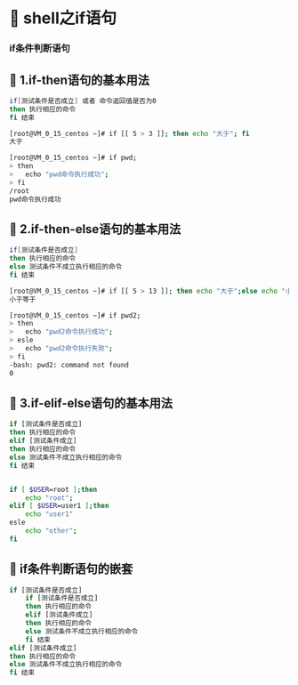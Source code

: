 # :green_book: shell之if语句

### if条件判断语句
## :paperclip: 1.if-then语句的基本用法
```sh
if[测试条件是否成立] 或者 命令返回值是否为0
then 执行相应的命令
fi 结束

[root@VM_0_15_centos ~]# if [[ 5 > 3 ]]; then echo "大于"; fi
大于

[root@VM_0_15_centos ~]# if pwd;
> then
>   echo "pwd命令执行成功";
> fi
/root
pwd命令执行成功
```
## :paperclip: 2.if-then-else语句的基本用法
```sh
if[测试条件是否成立]
then 执行相应的命令
else 测试条件不成立执行相应的命令
fi 结束

[root@VM_0_15_centos ~]# if [[ 5 > 13 ]]; then echo "大于";else echo "小于等于" fi
小于等于

[root@VM_0_15_centos ~]# if pwd2;
> then
>   echo "pwd2命令执行成功";
> esle
>   echo "pwd2命令执行失败";
> fi
-bash: pwd2: command not found
0
```

## :paperclip: 3.if-elif-else语句的基本用法
```sh
if [测试条件是否成立]
then 执行相应的命令
elif [测试条件成立]
then 执行相应的命令
else 测试条件不成立执行相应的命令
fi 结束


if [ $USER=root ];then
    echo "root";
elif [ $USER=user1 ];then
    echo "user1"
esle
    echo "other";
fi

```
## :paperclip: if条件判断语句的嵌套
```sh
if [测试条件是否成立]
    if [测试条件是否成立]
    then 执行相应的命令
    elif [测试条件成立]
    then 执行相应的命令
    else 测试条件不成立执行相应的命令
    fi 结束
elif [测试条件成立]
then 执行相应的命令
else 测试条件不成立执行相应的命令
fi 结束
```